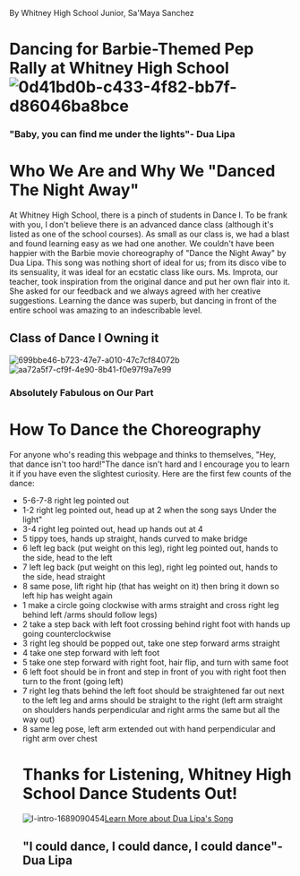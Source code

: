 By Whitney High School Junior, Sa'Maya Sanchez
<div>
  <h1>Dancing for Barbie-Themed Pep Rally at Whitney High School <img src="https://github.com/WetSoup/Choreo4DTNA/assets/146305544/0d41bd0b-c433-4f82-bb7f-d86046ba8bce" alt="0d41bd0b-c433-4f82-bb7f-d86046ba8bce"></h1>
  <h3>"Baby, you can find me under the lights"- Dua Lipa</h3>
  <h1>Who We Are and Why We "Danced The Night Away"</h1>
  <p>At Whitney High School, there is a pinch of students in Dance I. To be frank with you, I don't believe there is an advanced dance class (although it's listed as one of the school courses). As small as our class is, we had a blast and found learning easy as we had one another. We couldn't have been happier with the Barbie movie choreography of "Dance the Night Away" by Dua Lipa. This song was nothing short of ideal for us; from its disco vibe to its sensuality, it was ideal for an ecstatic class like ours. Ms. Improta, our teacher, took inspiration from the original dance and put her own flair into it. She asked for our feedback and we always agreed with her creative suggestions. Learning the dance was superb, but dancing in front of the entire school was amazing to an indescribable level.</p>
  <h2>Class of Dance I Owning it</h2><img src="https://github.com/WetSoup/Choreo4DTNA/assets/146305544/699bbe46-b723-47e7-a010-47c7cf84072b" alt="699bbe46-b723-47e7-a010-47c7cf84072b"> <img src="https://github.com/WetSoup/Choreo4DTNA/assets/146305544/aa72a5f7-cf9f-4e90-8b41-f0e97f9a7e99" alt="aa72a5f7-cf9f-4e90-8b41-f0e97f9a7e99">
  <h3>Absolutely Fabulous on Our Part</h3>
  <h1>How To Dance the Choreography</h1><a>For anyone who's reading this webpage and thinks to themselves, "Hey, that dance isn't too hard!"The dance isn't hard and I encourage you to learn it if you have even the slightest curiosity. Here are the first few counts of the dance:</a>
  <ul>
    <li>5-6-7-8 right leg pointed out</li>
    <li>1-2 right leg pointed out, head up at 2 when the song says Under the light"</li>
    <li>3-4 right leg pointed out, head up hands out at 4</li>
    <li>5 tippy toes, hands up straight, hands curved to make bridge</li>
    <li>6 left leg back (put weight on this leg), right leg pointed out, hands to the side, head to the left</li>
    <li>7 left leg back (put weight on this leg), right leg pointed out, hands to the side, head straight</li>
    <li>8 same pose, lift right hip (that has weight on it) then bring it down so left hip has weight again</li>
    <li>1 make a circle going clockwise with arms straight and cross right leg behind left /arms should follow legs)</li>
    <li>2 take a step back with left foot crossing behind right foot with hands up going counterclockwise</li>
    <li>3 right leg should be popped out, take one step forward arms straight</li>
    <li>4 take one step forward with left foot</li>
    <li>5 take one step forward with right foot, hair flip, and turn with same foot</li>
    <li>6 left foot should be in front and step in front of you with right foot then turn to the front (going left)</li>
    <li>7 right leg thats behind the left foot should be straightened far out next to the left leg and arms should be straight to the right (left arm straight on shoulders hands perpendicular and right arms the same but all the way out)</li>
    <li>8 same leg pose, left arm extended out with hand perpendicular and right arm over chest</li>
    <h1>Thanks for Listening, Whitney High School Dance Students Out!</h1><img src="https://www.looper.com/img/gallery/barbie-why-greta-gerwig-had-to-include-disco-to-make-the-film-work/l-intro-1689090454.jpg" alt="l-intro-1689090454"><a href="https://en.wikipedia.org/wiki/Dance_the_Night" target="_blank">Learn More about Dua Lipa's Song</a>
    <h2>"I could dance, I could dance, I could dance"- Dua Lipa</h2>
  </ul>
</div>
